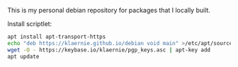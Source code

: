 This is my personal debian repository for packages that I locally built.

Install scriptlet:
```bash
apt install apt-transport-https
echo "deb https://klaernie.github.io/debian void main" >/etc/apt/sources.list.d/klaernie.list
wget -O - https://keybase.io/klaernie/pgp_keys.asc | apt-key add
apt update
```
